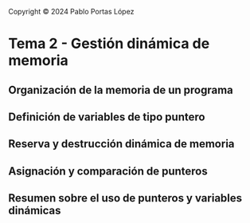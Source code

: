 <!--
SPDX-FileCopyrightText: 2024 Pablo Portas López

SPDX-License-Identifier: CC-BY-NC-4.0
-->

<tip>Copyright © 2024 Pablo Portas López</tip>

# Tema 2 - Gestión dinámica de memoria

<tldr></tldr>

## Organización de la memoria de un programa

## Definición de variables de tipo puntero

## Reserva y destrucción dinámica de memoria

## Asignación y comparación de punteros

## Resumen sobre el uso de punteros y variables dinámicas